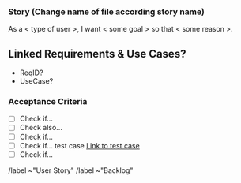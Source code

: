 ### Story (Change name of file according story name)

As a < type of user >, I want < some goal > so that < some reason >.



## Linked Requirements & Use Cases? 

* ReqID?
* UseCase?


### Acceptance Criteria

- [ ] Check if...
- [ ] Check also...
- [ ] Check if...
- [ ] Check if... test case [Link to test case]()
- [ ] Check if...

/label ~"User Story"
/label ~"Backlog"